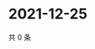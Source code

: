 # 2021-12-25

共 0 条

<!-- BEGIN WEIBO -->
<!-- 最后更新时间 Sat Dec 25 2021 19:12:16 GMT+0800 (China Standard Time) -->

<!-- END WEIBO -->

